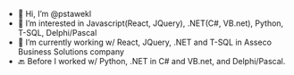 - 👋 Hi, I’m @pstawekl
- 👀 I’m interested in Javascript(React, JQuery), .NET(C#, VB.net), Python, T-SQL, Delphi/Pascal
- 🌱 I’m currently working w/ React, JQuery, .NET and T-SQL in Asseco Business Solutions company
- 🔙 Before I worked w/ Python, .NET in C# and VB.net, and Delphi/Pascal. 

<!---
pstawekl/pstawekl is a ✨ special ✨ repository because its `README.md` (this file) appears on your GitHub profile.
You can click the Preview link to take a look at your changes.
--->
